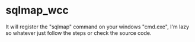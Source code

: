 # sqlmap_wcc

It will register the "sqlmap" command on your windows "cmd.exe", I'm lazy so whatever just follow the steps or check the source code.
